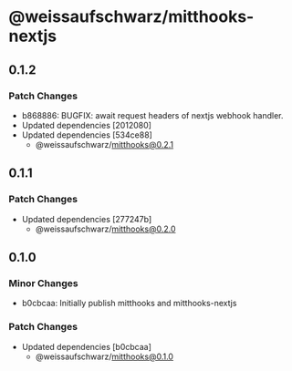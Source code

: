 # @weissaufschwarz/mitthooks-nextjs

## 0.1.2

### Patch Changes

-   b868886: BUGFIX: await request headers of nextjs webhook handler.
-   Updated dependencies [2012080]
-   Updated dependencies [534ce88]
    -   @weissaufschwarz/mitthooks@0.2.1

## 0.1.1

### Patch Changes

-   Updated dependencies [277247b]
    -   @weissaufschwarz/mitthooks@0.2.0

## 0.1.0

### Minor Changes

-   b0cbcaa: Initially publish mitthooks and mitthooks-nextjs

### Patch Changes

-   Updated dependencies [b0cbcaa]
    -   @weissaufschwarz/mitthooks@0.1.0
